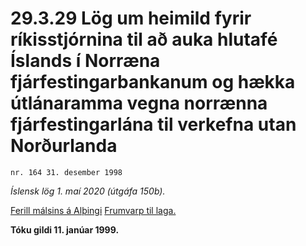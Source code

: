 # 29.3.29 Lög um heimild fyrir ríkisstjórnina til að auka hlutafé Íslands í Norræna fjárfestingarbankanum og hækka útlánaramma vegna norrænna fjárfestingarlána til verkefna utan Norðurlanda

`nr. 164 31. desember 1998`

_Íslensk lög 1. maí 2020 (útgáfa 150b)._

[Ferill málsins á Alþingi](https://www.althingi.is/thingstorf/thingmalalistar-eftir-thingum/ferill/?ltg=123&mnr=285)
[Frumvarp til laga.](https://www.althingi.is/altext/123/s/0333.html)

**Tóku gildi 11. janúar 1999.**


